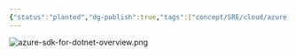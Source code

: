 ```yaml
---
{"status":"planted","dg-publish":true,"tags":["concept/SRE/cloud/azure /sdk"],"ms-learn-url":"https://learn.microsoft.com/en-us/dotnet/azure/sdk/azure-sdk-for-dotnet","creation_date":"2024-05-02 18:40","permalink":"/concepts/azure-sdk-for-net/","dgPassFrontmatter":true}
---
```


![azure-sdk-for-dotnet-overview.png](/img/user/images/azure-sdk-for-dotnet-overview.png)